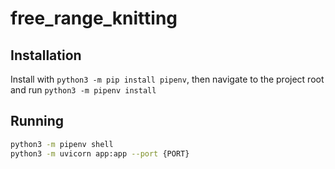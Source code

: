 # free_range_knitting
 
## Installation

Install with `python3 -m pip install pipenv`,
then navigate to the project root and run `python3 -m pipenv install`

## Running

```bash
python3 -m pipenv shell
python3 -m uvicorn app:app --port {PORT}
```